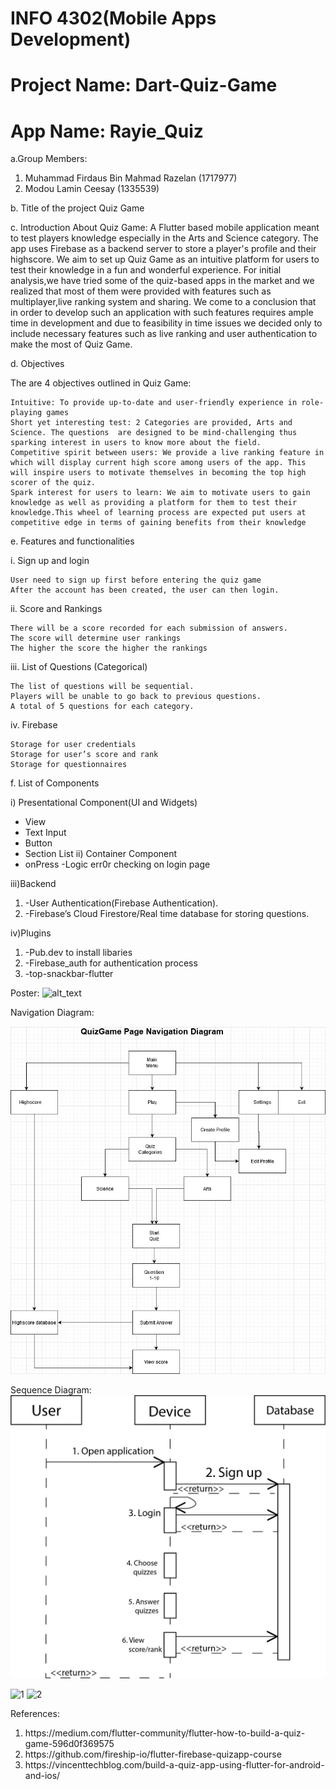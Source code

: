 # INFO 4302(Mobile Apps Development)
# Project Name: Dart-Quiz-Game 
# App Name: Rayie_Quiz

a.Group Members:

<ol>
    <li>Muhammad Firdaus Bin Mahmad Razelan (1717977)</li>
    <li>Modou Lamin Ceesay (1335539)</li>
</ol> 


b. Title of the project
Quiz Game

c. Introduction
About Quiz Game: A Flutter based mobile application meant to test players knowledge especially in the Arts and Science category. The app uses Firebase as a backend server to store a player's profile and their highscore. We aim to set up Quiz Game as an intuitive platform for users to test their knowledge in a fun and wonderful experience. For initial analysis,we have tried some of the quiz-based apps in the market and we realized that most of them were provided with features such as multiplayer,live ranking system and sharing. We come to a conclusion that in order to develop such an application with such features requires ample time in development and due to feasibility in time issues we decided only to include necessary features such as live ranking and user authentication to make the most of Quiz Game.

d. Objectives

The are 4 objectives outlined in Quiz Game:

    Intuitive: To provide up-to-date and user-friendly experience in role-playing games
    Short yet interesting test: 2 Categories are provided, Arts and Science. The questions  are designed to be mind-challenging thus sparking interest in users to know more about the field.
    Competitive spirit between users: We provide a live ranking feature in which will display current high score among users of the app. This will inspire users to motivate themselves in becoming the top high scorer of the quiz.
    Spark interest for users to learn: We aim to motivate users to gain knowledge as well as providing a platform for them to test their knowledge.This wheel of learning process are expected put users at competitive edge in terms of gaining benefits from their knowledge

e. Features and functionalities

i. Sign up and login

    User need to sign up first before entering the quiz game
    After the account has been created, the user can then login.

ii. Score and Rankings

    There will be a score recorded for each submission of answers.
    The score will determine user rankings
    The higher the score the higher the rankings

iii. List of Questions (Categorical)

    The list of questions will be sequential.
    Players will be unable to go back to previous questions.
    A total of 5 questions for each category.

iv. Firebase

    Storage for user credentials
    Storage for user’s score and rank
    Storage for questionnaires

f. List of Components

i) Presentational Component(UI and Widgets)
- View
- Text Input
- Button
- Section List
ii) Container Component
- onPress
-Logic err0r checking on login page

iii)Backend
<ol>
    <li>-User Authentication(Firebase Authentication).</li>
    <li>-Firebase’s Cloud Firestore/Real time database for storing questions.</li>
</ol>



iv)Plugins
<ol>
<li>-Pub.dev to install libaries</li>
<li>-Firebase_auth for authentication process </li>
<li>-top-snackbar-flutter</li>
</ol> 

Poster:
![alt_text](https://github.com/edrazi90/Dart-Quiz-Game/blob/main/QuizApp.png "Poster")

Navigation Diagram:

![alt text](https://github.com/edrazi90/Dart-Quiz-Game/blob/main/NavigationDiagram.jpg "Navigation Map")

Sequence Diagram:
![alt text](https://github.com/edrazi90/Dart-Quiz-Game/blob/main/SequenceDiagram.jpg "sequence")


![1](https://user-images.githubusercontent.com/48913242/104692546-23347d80-5743-11eb-9abd-59b5747eff30.JPG)
![2](https://user-images.githubusercontent.com/48913242/104692539-20d22380-5743-11eb-9261-bf5b7f2627df.JPG)






References:
<ol>
 <li>https://medium.com/flutter-community/flutter-how-to-build-a-quiz-game-596d0f369575</li>
<li>https://github.com/fireship-io/flutter-firebase-quizapp-course</li>
<li>https://vincenttechblog.com/build-a-quiz-app-using-flutter-for-android-and-ios/</li>
</ol>


